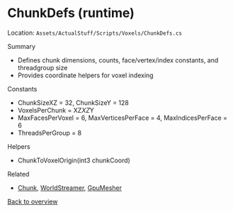 # ChunkDefs (runtime)

Location: `Assets/ActualStuff/Scripts/Voxels/ChunkDefs.cs`

Summary
- Defines chunk dimensions, counts, face/vertex/index constants, and threadgroup size
- Provides coordinate helpers for voxel indexing

Constants
- ChunkSizeXZ = 32, ChunkSizeY = 128
- VoxelsPerChunk = XZ*XZ*Y
- MaxFacesPerVoxel = 6, MaxVerticesPerFace = 4, MaxIndicesPerFace = 6
- ThreadsPerGroup = 8

Helpers
- ChunkToVoxelOrigin(int3 chunkCoord)

Related
- [Chunk](chunk.md), [WorldStreamer](world-streamer.md), [GpuMesher](gpu-mesher.md)

[Back to overview](../overview.md)
